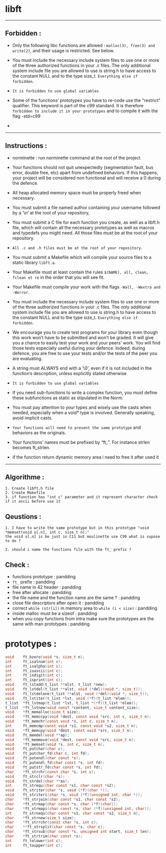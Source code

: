 # libft

-----
## Forbidden :

- Only the following libc functions are allowed : `malloc(3), free(3) and write(2)`, and their usage is restricted. See below.

- You must include the necessary include system files to use one or more of the three authorized functions in your .c files. The only additional system include file you are allowed to use is string.h to have access to the constant NULL and to the type size_t. `Everything else if forbidden`.

- `It is forbidden to use global variables`

- Some of the functions’ prototypes you have to re-code use the "restrict" qualifier. This keyword is part of the c99 standard. It is therefore `forbidden to include it in your prototypes` and to
compile it with the flag -std=c99

- 

--- 
## Instructions :

- norminette : run norminette command at the root of the project 

- Your functions should not quit unexpectedly (segmentation fault, bus error, double free, etc) apart from undefined behaviors. If this happens, your project will be considered non functional and will receive a 0 during the defence.

- All heap allocated memory space must be properly freed when necessary.

-  You must submit a file named author containing your username followed by a ’\n’ at the root of your repository,

-  You must submit a C file for each function you create, as well as a libft.h file, which will contain all the necessary prototypes as well as macros and typedefs you might need. All those files must be at the root of your repository.

-  `All .c and .h files must be at the root of your repository`. 

-  You must submit a Makefile which will compile your source files to a static library `libft.a`.

-   Your Makefile must at least contain the rules `$(NAME), all, clean, fclean et re` in the order that you will see fit.

-   Your Makefile must compile your work with the flags `-Wall, -Wextra and -Werror`.
 
-   You must include the necessary include system files to use one or more of the three authorized functions in your .c files. The only additional system include file you are allowed to use is string.h to have access to the constant NULL and to the type size_t. `Everything else if forbidden`.

- We encourage you to create test programs for your library even though this work won’t have to be submitted and won’t be graded. It will give you a chance to easily test your work and your peers’ work. You will find those tests especially useful during your defence. Indeed, during defence, you are free to use your tests and/or the tests of the peer you are evaluating.

- A string must ALWAYS end with a ’\0’, even if it is not included in the function’s
description, unless explicitly stated otherwise

- `It is forbidden to use global variables`

- If you need sub-functions to write a complex function, you must define these subfunctions as static as stipulated in the Norm.

- You must pay attention to your types and wisely use the casts when needed, especially when a void* type is involved. Generally speaking, avoid implicit casts.

- `Your functions will need to present the same prototype` and behaviors as the originals.

- Your functions’ names must be prefixed by “ft_”. For instance strlen becomes
ft_strlen.

- if the function return dynamic memory area i need to free it after used it
---

## Algorithme : 
```
1. Create libft.h file 
2. Create Makefile
3. if function has "int c" parameter and it represent character check if it ascii before use it

```

## Qeustions :
```
1. I have to write the same prototype but in this prototype "void *memset(void s[.n], int c, size_t n);"
the void s[.n] is be just in C11 but moulinette use C99 what is supose to do ?

2. should i name the functions file with the ft_ prefix ?
```

## Check :

- functions prototype                                           : pandding
- `ft_` prefix                                                  : pandding
- file name in 42 header                                        : pandding
- free after allocate                                           : pandding
- the file name and the function name are the same ?            : pandding
- close file descriptors after open it                          : pandding
- correct `while (str[i])` in memory area to `while (i < size)` : pandding
- inside malloc must be a sizeof                                : pandding
- when you copy functions from intra make sure the prototypes
are the same with man prototypes                                : pandding












# prototypes :
```c
void    ft_bzero(void *s, size_t n);
int     ft_isalnum(int c);
int     ft_isalpha(int c);
int     ft_isascii(int c);
int     ft_isdigit(int c);
int     ft_isprint(int c);
void    ft_lstadd(t_list **alst, t_list *new);
void    ft_lstdel(t_list **alst, void (*del)(void *, size_t));
void    ft_lstdelone(t_list **alst, void (*del)(void *, size_t));
void    ft_lstiter(t_list *lst, void (*f)(t_list *elem));
t_list  *ft_lstmap(t_list *lst, t_list *(*f)(t_list *elem));
t_list  *ft_lstnew(void const *content, size_t content_size);
void    *ft_memalloc(size_t size);
void    *ft_memccpy(void *dest, const void *src, int c, size_t n);
void    *ft_memchr(const void *s, int c, size_t n);
int     ft_memcmp(const void *s1, const void *s2, size_t n);
void    *ft_memcpy(void *dest, const void *src, size_t n);
void    ft_memdel(void **ap);
void    *ft_memmove(void *dest, const void *src, size_t n);
void    *ft_memset(void *s, int c, size_t n);
void    ft_putchar(char c);
void    ft_putchar_fd(char c, int fd);
void    ft_putendl(char const *s);
void    ft_putendl_fd(char const *s, int fd);
void    ft_putstr_fd(char const *s, int fd);
char    *ft_strchr(const char *s, int c);
void    ft_strclr(char *s);
void    ft_strdel(char **as);
int     ft_strequ(char const *s1, char const *s2);
void    ft_striter(char *s, void (*f)(char *));
void    ft_striteri(char *s, void (*f)(unsigned int, char *));
char    *ft_strjoin(char const *s1, char const *s2);
char    *ft_strmap(char const *s, char (*f)(char));
char    *ft_strmapi(char const *s, char (*f)(unsigned int, char));
int     ft_strnequ(char const *s1, char const *s2, size_t n);
char    *ft_strnew(size_t size);
char    *ft_strrchr(const char *s, int c);
char    **ft_strsplit(char const *s, char c);
char    *ft_strsub(char const *s, unsigned int start, size_t len);
char    *ft_strtrim(char const *s);
int     ft_tolower(int c);
int     ft_toupper(int c);
```
